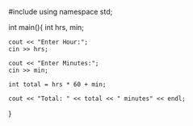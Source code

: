 #include <iostream>
using namespace std;

int main(){
    int hrs, min;

    cout << "Enter Hour:";
    cin >> hrs;

    cout << "Enter Minutes:";
    cin >> min;

    int total = hrs * 60 + min;

    cout << "Total: " << total << " minutes" << endl;
}